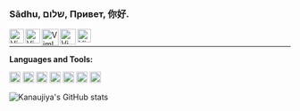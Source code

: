 ### Sādhu, שלום, Привет, 你好.
<a href="https://www.facebook.com/boffin.kanaujiya/">
  <img align="left" alt="Vimlesh's Facebook" width="26px" src="https://upload.wikimedia.org/wikipedia/commons/b/b8/2021_Facebook_icon.svg" />
</a>
<a href="https://www.instagram.com/boffin_kanaujiya/">
  <img align="left" alt="Vimlesh's Instagram" width="26px" src="https://upload.wikimedia.org/wikipedia/commons/9/95/Instagram_logo_2022.svg" />
</a>
<a href="https://discord.gg/jpu9cR4X">
  <img align="left" alt="Vimlesh's Discord" width="30px" src="https://assets-global.website-files.com/6257adef93867e50d84d30e2/636e0a69f118df70ad7828d4_icon_clyde_blurple_RGB.svg" />
</a>
<a href="https://twitter.com/kanaujiya369">
  <img align="left" alt="Vimlesh Kumar Kanaujiya | Twitter" width="28px" src="https://upload.wikimedia.org/wikipedia/commons/6/6f/Logo_of_Twitter.svg" />
</a>
<a href="https://www.linkedin.com/in/kanaujiyavimleshkumar/">
  <img align="left" alt="Vimlesh's LinkedIn" width="24px" src="https://upload.wikimedia.org/wikipedia/commons/c/ca/LinkedIn_logo_initials.png" />
</a>

<br />
<hr>

**Languages and Tools:**


<span><img height="20" src="https://upload.wikimedia.org/wikipedia/commons/1/18/ISO_C%2B%2B_Logo.svg"></span>
<span><img height="20" src="https://upload.wikimedia.org/wikipedia/commons/9/99/Unofficial_JavaScript_logo_2.svg"></span>
<span><img height="20" src="https://upload.wikimedia.org/wikipedia/commons/a/a7/React-icon.svg"></span>
<span><img height="20" src="https://upload.wikimedia.org/wikipedia/commons/c/c3/Python-logo-notext.svg"></span>
<span><img height="20" src="https://upload.wikimedia.org/wikipedia/commons/6/61/HTML5_logo_and_wordmark.svg"></span>
<span><img height="20" src="https://upload.wikimedia.org/wikipedia/commons/2/2d/Extensible_Markup_Language_%28XML%29_logo.svg"></span>
<span><img height="20" src="https://upload.wikimedia.org/wikipedia/commons/9/9a/Visual_Studio_Code_1.35_icon.svg"></span>

![Kanaujiya's GitHub stats](https://github-readme-stats.vercel.app/api?username=vimleshkumarkanaujiya&show_icons=true&theme=transparent)

